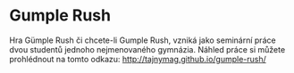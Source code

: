 # Gumple Rush
Hra Gümple Rush či chcete-li Gumple Rush, vzniká jako seminární práce dvou studentů jednoho nejmenovaného gymnázia. Náhled práce si můžete prohlédnout na tomto odkazu: http://tajnymag.github.io/gumple-rush/
